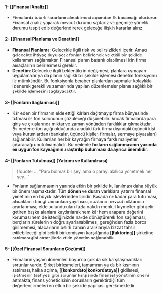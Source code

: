 #### 1- [[Finansal Analiz]]
- Firmalarda tutarlı kararların alınabilmesi açısından ilk basamağı oluşturur. Finansal analiz yaparak mevcut durumu saptarız ve geçmişe yönelik durumu tespit edip değerlendirerek geleceğe ilişkin kararlar alırız.
#### 2- [[Finansal Planlama ve Denetim]]
- **Finansal Planlama**: Gelecekle ilgili risk ve belirsizlikleri içerir. Amacı gelecekte ihtiyaç duyulacak fonları belirlemek ve etkili bir şekilde kullanımını sağlamaktır. Finansal planın başarılı olabilmesi için firma amaçlarının belirlenmesi gerekir.
- **Denetim**: Gelecekle ilgili beklentilerin değişmesi, planlara uymayan uygulamalar ya da planın sağlıklı bir şekilde işlemesi denetim fonksiyonu ile mümkündür. Bu fonksiyonla beraber planlardan sapmalar kolaylıkla izlenerek gerekli ve zamanında yapılan düzenlemeler planın sağlıklı bir şekilde işlemesini sağlayacaktır.
#### 3- [[Fonların Sağlanması]]
- Kâr eden bir firmanın elde ettiği kârları dağıtmayıp firma bünyesinde tutması ile fon sorununun çözüleceği düşünebilir. Ancak firmalarda para giriş ve çıkışlarında miktar ve zaman yönünden farklılıklar çıkmaktadır. Bu nedenle fon açığı olduğunda aradaki fark firma dışındaki üçüncü kişi veya kurumlardan (bankalar, üçüncü kişiler, firmalar, sermaye piyasaları) sağlanabilir. Kullanılan her bir kaynağın firmaya farklı maliyetler çıkaracağı unutulmamalıdır. Bu nedenle **fonların sağlanmasının yanında en uygun fon kaynağının araştırılıp bulunması da ayrıca önemlidir**.
#### 4- [[Fonların Tutulması]] (Yatırımı ve Kullanılması)

> [!quote] ...
> "Para bulmak bir şey, ama o parayı akıllıca yönetmek her şey..."

- Fonların sağlanmasının yanında etkin bir şekilde kullanılması daha büyük bir önem taşımaktadır. Tüm **dönen** ve **duran** varlıklara yatırım finansal yönetimin en büyük işlevlerinden biridir. Kasada ne kadar para tutulması, alacakların hangi zamanlara yayılması, stokların mevcut miktarının ayarlanması, elde bulundurulan fazla nakdin menkul kıymetler gibi gelir getiren başka alanlara kaydırılarak hem kâr hem anapara değerini koruması hem de istediğimizde nakde dönüştürerek fon sağlaması, borçların sürelerinin doğru ayarlanabilmesi, gereğinden fazla borca girilmemesi, alacakların belirli zaman aralıklarıyla bizzat tahsil edilebileceği gibi belirli bir komisyon karşılığında **[[faktoring]]** şirketine satılması gibi stratejilerle etkin yönetim sağlanabilir.
#### 5- [[Özel Finansal Sorunların Çözümü]]
- Firmaların yaşam dönemleri boyunca çok da sık karşılaşmadıkları sorunlar vardır. Şirket birleşmeleri, tamamının ya da bir kısmının satılması, halka açılma, **[[konkordato|konkordatoya]]** gidilmesi, işletmenin tasfiyesi gibi sorunlar karşısında finansal yönetimin önemi artmakta, finans yöneticisinin sorunların gerektirdiği tüm değerlendirmeleri en etkin bir şekilde yapması gerekmektedir.